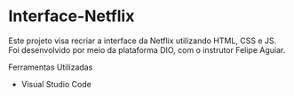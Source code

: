 # Interface-Netflix
Este projeto visa recriar a interface da Netflix utilizando HTML, CSS e JS.
Foi desenvolvido por meio da plataforma DIO, com o instrutor Felipe Aguiar.

Ferramentas Utilizadas
* Visual Studio Code
